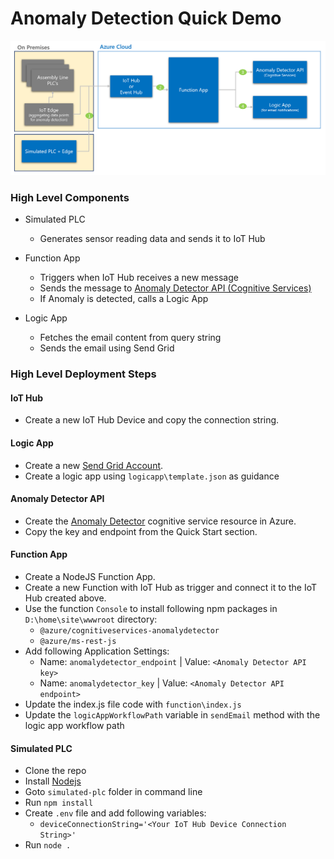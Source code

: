 # Anomaly Detection Quick Demo

![Architecture](https://github.com/jomit/anomaly-detection/blob/master/architecture.png)

### High Level Components
- Simulated PLC
    - Generates sensor reading data and sends it to IoT Hub

- Function App
    - Triggers when IoT Hub receives a new message
    - Sends the message to <a href="https://docs.microsoft.com/en-us/azure/cognitive-services/anomaly-detector/quickstarts/detect-data-anomalies-nodejs-sdk?tabs=windows" target="_blank">Anomaly Detector API (Cognitive Services)</a>
    - If Anomaly is detected, calls a Logic App

- Logic App
    - Fetches the email content from query string
    - Sends the email using Send Grid


### High Level Deployment Steps

#### IoT Hub
- Create a new IoT Hub Device and copy the connection string.

#### Logic App
- Create a new [Send Grid Account](https://signup.sendgrid.com/).
- Create a logic app using `logicapp\template.json` as guidance

#### Anomaly Detector API
- Create the [Anomaly Detector](https://ms.portal.azure.com/#create/Microsoft.CognitiveServicesAnomalyDetector) cognitive service resource in Azure.
- Copy the key and endpoint from the Quick Start section.

#### Function App
- Create a NodeJS Function App.
- Create a new Function with IoT Hub as trigger and connect it to the IoT Hub created above.
- Use the function `Console` to install following npm packages in `D:\home\site\wwwroot` directory:
    - `@azure/cognitiveservices-anomalydetector`
    - `@azure/ms-rest-js`
- Add following Application Settings:
    - Name: `anomalydetector_endpoint` | Value: `<Anomaly Detector API key>`
    - Name: `anomalydetector_key` | Value: `<Anomaly Detector API endpoint>`
- Update the index.js file code with `function\index.js`
- Update the `logicAppWorkflowPath` variable in `sendEmail` method with the logic app workflow path

#### Simulated PLC
- Clone the repo
- Install [Nodejs](https://nodejs.org/en/)
- Goto `simulated-plc` folder in command line
- Run `npm install`
- Create `.env` file and add following variables:
    - `deviceConnectionString='<Your IoT Hub Device Connection String>'`
- Run `node .`
